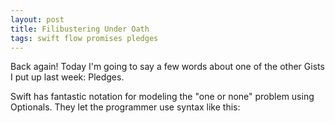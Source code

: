 ```yaml
---
layout: post
title: Filibustering Under Oath
tags: swift flow promises pledges
---
```


Back again! Today I'm going to say a few words about one of the other Gists I put up last week: Pledges.

Swift has fantastic notation for modeling the "one or none" problem using Optionals. They let the programmer use syntax like this:
